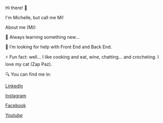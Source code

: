 Hi there! 👋

I'm Michelle, but call me Mi! 

About me (Mi):

🌱 Always learning something new...

🤔 I’m looking for help with Front End and Back End.

⚡ Fun fact: well... I like cooking and eat, wine, chatting... and crocheting. I love my cat (Zap Paz). 



🔍 You can find me in:

[LinkedIn](https://www.linkedin.com/in/mcmichellecruz/)

[Instagram](https://www.instagram.com/mcmichellecruz/)

[Facebook](https://www.facebook.com/mcmichellecruz-110814063834241)

[Youtube](https://www.youtube.com/channel/UCrYJSYC0cXm-xJbsEOR0fLw/playlists?view_as=subscriber)
